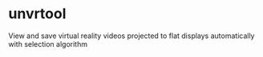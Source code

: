 # unvrtool
View and save virtual reality videos projected to flat displays automatically with selection algorithm
